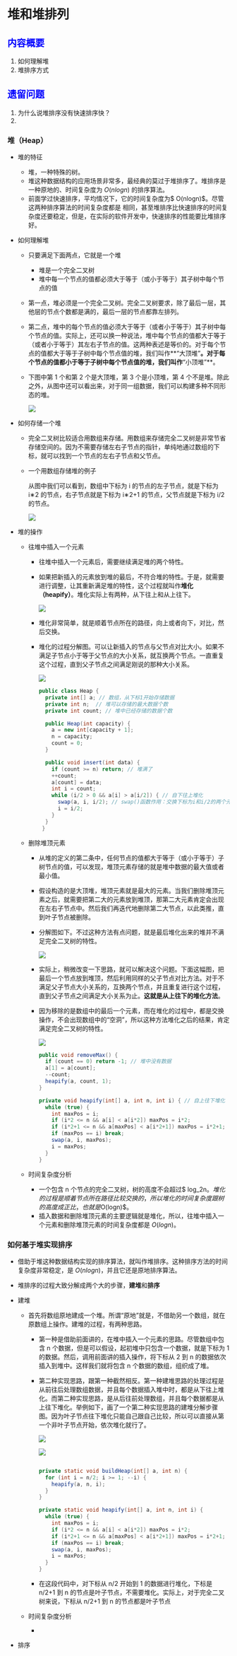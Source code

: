 # 堆和堆排列

## <font color = blue>内容概要</font>

1. 如何理解堆
2. 堆排序方式

## <font color = blue>遗留问题</font>

1. 为什么说堆排序没有快速排序快？
2. 



### 堆（Heap）

+ 堆的特征

  + 堆，一种特殊的树。
  + 堆这种数据结构的应用场景非常多，最经典的莫过于堆排序了。堆排序是一种原地的、时间复杂度为 $O(nlogn)$ 的排序算法。
  + 前面学过快速排序，平均情况下，它的时间复杂度为$ O(nlogn)$。尽管这两种排序算法的时间复杂度都是 相同，甚至堆排序比快速排序的时间复杂度还要稳定，但是，在实际的软件开发中，快速排序的性能要比堆排序好。

+ 如何理解堆

  + 只要满足下面两点，它就是一个堆

    + 堆是一个完全二叉树
    + 堆中每一个节点的值都必须大于等于（或小于等于）其子树中每个节点的值

  + 第一点，堆必须是一个完全二叉树。完全二叉树要求，除了最后一层，其他层的节点个数都是满的，最后一层的节点都靠左排列。

  + 第二点，堆中的每个节点的值必须大于等于（或者小于等于）其子树中每个节点的值。实际上，还可以换一种说法，堆中每个节点的值都大于等于（或者小于等于）其左右子节点的值。这两种表述是等价的。对于每个节点的值都大于等于子树中每个节点值的堆，我们叫作**“大顶堆”**。对于每个节点的值都小于等于子树中每个节点值的堆，我们叫作**“小顶堆”**。

  + 下图中第 1 个和第 2 个是大顶堆，第 3 个是小顶堆，第 4 个不是堆。除此之外，从图中还可以看出来，对于同一组数据，我们可以构建多种不同形态的堆。

    ![](1.jpg)

+ 如何存储一个堆

  + 完全二叉树比较适合用数组来存储。用数组来存储完全二叉树是非常节省存储空间的。因为不需要存储左右子节点的指针，单纯地通过数组的下标，就可以找到一个节点的左右子节点和父节点。

  + 一个用数组存储堆的例子

    从图中我们可以看到，数组中下标为 i 的节点的左子节点，就是下标为 i∗2 的节点，右子节点就是下标为 i∗2+1 的节点，父节点就是下标为 i/2 的节点。

    ![](2.jpg)

+ 堆的操作

  + 往堆中插入一个元素

    + 往堆中插入一个元素后，需要继续满足堆的两个特性。

    + 如果把新插入的元素放到堆的最后，不符合堆的特性。于是，就需要进行调整，让其重新满足堆的特性，这个过程就叫作**堆化（heapify）**。堆化实际上有两种，从下往上和从上往下。

      ![](3.jpg)

    + 堆化非常简单，就是顺着节点所在的路径，向上或者向下，对比，然后交换。

    + 堆化的过程分解图。可以让新插入的节点与父节点对比大小。如果不满足子节点小于等于父节点的大小关系，就互换两个节点。一直重复这个过程，直到父子节点之间满足刚说的那种大小关系。

      ![](4.jpg)

      ```java
      public class Heap {
        private int[] a; // 数组，从下标1开始存储数据
        private int n;  // 堆可以存储的最大数据个数
        private int count; // 堆中已经存储的数据个数
      
        public Heap(int capacity) {
          a = new int[capacity + 1];
          n = capacity;
          count = 0;
        }
      
        public void insert(int data) {
          if (count >= n) return; // 堆满了
          ++count;
          a[count] = data;
          int i = count;
          while (i/2 > 0 && a[i] > a[i/2]) { // 自下往上堆化
            swap(a, i, i/2); // swap()函数作用：交换下标为i和i/2的两个元素
            i = i/2;
          }
        }
       }
      ```

  + 删除堆顶元素

    + 从堆的定义的第二条中，任何节点的值都大于等于（或小于等于）子树节点的值，可以发现，堆顶元素存储的就是堆中数据的最大值或者最小值。

    + 假设构造的是大顶堆，堆顶元素就是最大的元素。当我们删除堆顶元素之后，就需要把第二大的元素放到堆顶，那第二大元素肯定会出现在左右子节点中。然后我们再迭代地删除第二大节点，以此类推，直到叶子节点被删除。

    + 分解图如下。不过这种方法有点问题，就是最后堆化出来的堆并不满足完全二叉树的特性。

      ![](5.jpg)

    + 实际上，稍微改变一下思路，就可以解决这个问题。下面这幅图，把最后一个节点放到堆顶，然后利用同样的父子节点对比方法。对于不满足父子节点大小关系的，互换两个节点，并且重复进行这个过程，直到父子节点之间满足大小关系为止。**这就是从上往下的堆化方法**。

    + 因为移除的是数组中的最后一个元素，而在堆化的过程中，都是交换操作，不会出现数组中的“空洞”，所以这种方法堆化之后的结果，肯定满足完全二叉树的特性。

      ![](6.jpg)

      ```java
      public void removeMax() {
        if (count == 0) return -1; // 堆中没有数据
        a[1] = a[count];
        --count;
        heapify(a, count, 1);
      }
      
      private void heapify(int[] a, int n, int i) { // 自上往下堆化
        while (true) {
          int maxPos = i;
          if (i*2 <= n && a[i] < a[i*2]) maxPos = i*2;
          if (i*2+1 <= n && a[maxPos] < a[i*2+1]) maxPos = i*2+1;
          if (maxPos == i) break;
          swap(a, i, maxPos);
          i = maxPos;
        }
      }
      ```

  + 时间复杂度分析

    + 一个包含 n 个节点的完全二叉树，树的高度不会超过$ log_2n$。堆化的过程是顺着节点所在路径比较交换的，所以堆化的时间复杂度跟树的高度成正比，也就是$O(logn)$。
    + 插入数据和删除堆顶元素的主要逻辑就是堆化，所以，往堆中插入一个元素和删除堆顶元素的时间复杂度都是 $O(logn)$。



### 如何基于堆实现排序

+ 借助于堆这种数据结构实现的排序算法，就叫作堆排序。这种排序方法的时间复杂度非常稳定，是 $O(nlogn)$，并且它还是原地排序算法。

+ 堆排序的过程大致分解成两个大的步骤，**建堆**和**排序**

+ 建堆

  + 首先将数组原地建成一个堆。所谓“原地”就是，不借助另一个数组，就在原数组上操作。建堆的过程，有两种思路。

    + 第一种是借助前面讲的，在堆中插入一个元素的思路。尽管数组中包含 n 个数据，但是可以假设，起初堆中只包含一个数据，就是下标为 1 的数据。然后，调用前面讲的插入操作，将下标从 2 到 n 的数据依次插入到堆中。这样我们就将包含 n 个数据的数组，组织成了堆。

    + 第二种实现思路，跟第一种截然相反。第一种建堆思路的处理过程是从前往后处理数组数据，并且每个数据插入堆中时，都是从下往上堆化。而第二种实现思路，是从后往前处理数组，并且每个数据都是从上往下堆化。举例如下，画了一个第二种实现思路的建堆分解步骤图。因为叶子节点往下堆化只能自己跟自己比较，所以可以直接从第一个非叶子节点开始，依次堆化就行了。

      ![](7.jpg)

      ![](8.jpg)

      ```java
      
      private static void buildHeap(int[] a, int n) {
        for (int i = n/2; i >= 1; --i) {
          heapify(a, n, i);
        }
      }
      
      private static void heapify(int[] a, int n, int i) {
        while (true) {
          int maxPos = i;
          if (i*2 <= n && a[i] < a[i*2]) maxPos = i*2;
          if (i*2+1 <= n && a[maxPos] < a[i*2+1]) maxPos = i*2+1;
          if (maxPos == i) break;
          swap(a, i, maxPos);
          i = maxPos;
        }
      }
      ```

    + 在这段代码中，对下标从 n/2 开始到 1 的数据进行堆化，下标是 n/2+1 到 n 的节点是叶子节点，不需要堆化。实际上，对于完全二叉树来说，下标从 n/2+1 到 n 的节点都是叶子节点

  + 时间复杂度分析

    + 

+ 排序